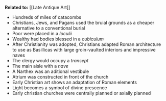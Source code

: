 **Related to:** [[Late Antique Art]]

- Hundreds of miles of catacombs
- Christians, Jews, and Pagans used the bruial grounds as a cheaper alternative to a conventional burial
- Poor were placed in a *loculii*
- Wealthy had bodies blessed in a *cubiculum*
- After Christianity was adopted, Christians adapted Roman architecture to use as Basillicas with large groin-vaulted interiors and impressive naves
- The clergy would occupy a *transept*
- The main aisle with a *nave*
- A Narthex was an aditional vestibule
- Atrium was constructed in front of the church
- Early Christian art shows an adaptation of Roman elements
- Light becomes a symbol of divine prescence
- Early christian churches were centrally planned or axially planned
